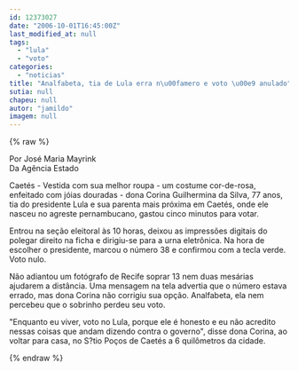 ```yaml
---
id: 12373027
date: "2006-10-01T16:45:00Z"
last_modified_at: null
tags:
  - "lula"
  - "voto"
categories:
  - "noticias"
title: "Analfabeta, tia de Lula erra n\u00famero e voto \u00e9 anulado"
sutia: null
chapeu: null
autor: "jamildo"
imagem: null
---
```

{% raw %}
<p>Por Jos&eacute; Maria Mayrink<br />Da Ag&ecirc;ncia Estado</p>
<p>Caet&eacute;s - Vestida com sua melhor roupa - um costume cor-de-rosa, enfeitado com j&oacute;ias douradas - dona Corina Guilhermina da Silva, 77 anos, tia do presidente Lula e sua parenta mais pr&oacute;xima em Caet&eacute;s, onde ele nasceu no agreste pernambucano, gastou cinco minutos para votar.</p>
<p>Entrou na se&ccedil;&atilde;o eleitoral &agrave;s 10 horas, deixou as impress&otilde;es digitais do polegar direito na ficha e dirigiu-se para a urna eletr&ocirc;nica. Na hora de escolher o presidente, marcou o n&uacute;mero 38 e confirmou com a tecla verde. Voto nulo.</p>
<p>N&atilde;o adiantou um fot&oacute;grafo de Recife soprar 13 nem duas mes&aacute;rias ajudarem a dist&acirc;ncia. Uma mensagem na tela advertia que o n&uacute;mero estava errado, mas dona Corina n&atilde;o corrigiu sua op&ccedil;&atilde;o. Analfabeta, ela nem percebeu que o sobrinho perdeu seu voto.</p>
<p>"Enquanto eu viver, voto no Lula, porque ele &eacute; honesto e eu n&atilde;o acredito nessas coisas que andam dizendo contra o governo", disse dona Corina, ao voltar para casa, no S?tio Po&ccedil;os de Caet&eacute;s a 6 quil&ocirc;metros da cidade.</p>
{% endraw %}